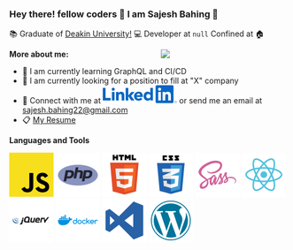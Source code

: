 ### Hey there! fellow coders 👋 I am Sajesh Bahing 👋

:books: Graduate of [Deakin University!](https://www.deakin.edu.au/)
:computer: Developer at `null`
Confined at :house:

<img align="right" src="https://media3.giphy.com/media/wpoLqr5FT1sY0/giphy.gif?cid=ecf05e472akw10j0dsk6yb3tes6uh7bzxru2782zfmq1sq27&rid=giphy.gif" width="230" />

**More about me:**
* :pencil: I am currently learning GraphQL and CI/CD
* :eyes: I am currently looking for a position to fill at "X" company 
* :link: Connect with me at [![Linkedin](https://github.com/SajeshBahing/SajeshBahing/blob/master/linkedin.svg)](https://www.linkedin.com/in/sajesh-bahing/) or send me an email at [sajesh.bahing22@gmail.com](mailto:sajesh.bahing22@gmail.com)
* :clipboard: [My Resume](https://drive.google.com/file/d/1kNHukuAK8vz6sDtVl0MyJrPEUfZO5ZOt/view?usp=sharing)

**Languages and Tools**

![Js](https://github.com/SajeshBahing/SajeshBahing/blob/master/javascript.svg?v=1)
![PHP](https://github.com/SajeshBahing/SajeshBahing/blob/master/php.svg?v=1)
![HTML5](https://github.com/SajeshBahing/SajeshBahing/blob/master/html5.svg?v=1)
![CSS3](https://github.com/SajeshBahing/SajeshBahing/blob/master/css3.svg?v=1)
![SASS](https://github.com/SajeshBahing/SajeshBahing/blob/master/sass.svg?v=1)
![Reactjs](https://github.com/SajeshBahing/SajeshBahing/blob/master/react.svg?v=1)
![jQuery](https://github.com/SajeshBahing/SajeshBahing/blob/master/jquery.svg?v=1)
![Docker](https://github.com/SajeshBahing/SajeshBahing/blob/master/docker.svg?v=1)
![VSCode](https://github.com/SajeshBahing/SajeshBahing/blob/master/vscode.svg?v=1)
![Wordpress](https://github.com/SajeshBahing/SajeshBahing/blob/master/wordpress.svg?v=1)

<!--
**SajeshBahing/SajeshBahing** is a ✨ _special_ ✨ repository because its `README.md` (this file) appears on your GitHub profile.

Here are some ideas to get you started:

- 🔭 I’m currently working on ...
- 🌱 I’m currently learning ...
- 👯 I’m looking to collaborate on ...
- 🤔 I’m looking for help with ...
- 💬 Ask me about ...
- 📫 How to reach me: ...
- 😄 Pronouns: ...
- ⚡ Fun fact: ...
-->
